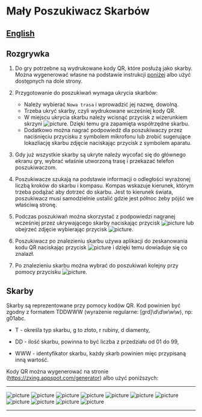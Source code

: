 # Mały Poszukiwacz Skarbów

## [English](README_en.md)

## Rozgrywka

1. Do gry potrzebne są wydrukowane kody QR, które posłużą jako skarby.
   Można wygenerować własne na podstawie instrukcji [poniżej](#skarby) albo użyć dostępnych na dole strony.

2. Przygotowanie do poszukiwań wymaga ukrycia skarbów:
    * Należy wybierać `Nowa trasa` i wprowadzić jej nazwę, dowolną.
    * Trzeba ukryć skarby, czyli wydrukowane wcześniej kody QR.
    * W miejscu ukrycia skarbu należy wcisnąć przycisk z wizerunkiem skrzyni ![picture](img/chest_small.png).
      Dzięki temu gra zapamięta współrzędne skarbu.
    * Dodatkowo można nagrać podpowiedź dla poszukiwaczy przez naciśnięciu przycisku z symbolem mikrofonu lub zrobić sugerujące lokazliację skarbu zdjęcie naciskając przycisk z symbolem aparatu.


3. Gdy już wszystkie skarby są ukryte należy wycofać się do głównego ekranu gry, wybrać właśnie utworzoną trasę i przekazać telefon poszukiwaczom.

4. Poszukiwacze szukają na podstawie informacji o odległości wyrażonej liczbą kroków do skarbu i kompasu.
   Kompas wskazuje kierunek, którym trzeba podążać aby dotrzeć do skarbu.
   Jest to kierunek świata, poszukiwacz musi samodzielnie ustalić gdzie jest północ żeby pójść we właściwą stronę.

5. Podczas poszukiwań można skorzystać z podpowiedzi nagranej wcześniej przez ukrywającego skarby naciskając przycisk
   ![picture](img/megaphone_small.png) lub obejrzeć zdjęcie wybierając przycisk
   ![picture](img/show_photo_small.png).

6. Poszukiwacz po znalezieniu skarbu używa aplikacji do zeskanowania kodu QR naciskając przycisk
   ![picture](img/chest_small.png) i dzięki temu dowiaduje się co znalazł.

7. Po znalezieniu skarbu można wybrać do poszukiwań kolejny przy pomocy przycisku
   ![picture](img/change_chest_small.png).
   
## Skarby

Skarby są reprezentowane przy pomocy kodów QR.
Kod powinien być zgodny z formatem TDDWWW (wyrażenie regularne: [grd]\d\d\w\w\w), np: g01abc.

* T - określa typ skarbu, g to złoto, r rubiny, d diamenty,

* DD - ilość skarbu, powinna to być liczba z przedziału od 01 do 99,

* WWW - identyfikator skarbu, każdy skarb powinien mięc przypisaną inną wartość.

Kody QR można wygenerować na stronie (https://zxing.appspot.com/generator) albo użyć poniższych:
* * *
![picture](img/sample_treasures/diamond03.png)
![picture](img/sample_treasures/diamond11.png)
![picture](img/sample_treasures/diamond22.png)
![picture](img/sample_treasures/gold01.png)
![picture](img/sample_treasures/gold19.png)
![picture](img/sample_treasures/gold27.png)
![picture](img/sample_treasures/gold32.png)
![picture](img/sample_treasures/gold37.png)
![picture](img/sample_treasures/ruby02.png)
![picture](img/sample_treasures/ruby14.png)
![picture](img/sample_treasures/ruby26.png)
* * *